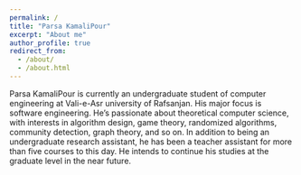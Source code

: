 ```yaml
---
permalink: /
title: "Parsa KamaliPour"
excerpt: "About me"
author_profile: true
redirect_from: 
  - /about/
  - /about.html
---
```


Parsa KamaliPour is currently an undergraduate student of computer engineering at Vali-e-Asr university of Rafsanjan. His major focus is software engineering. He’s passionate about theoretical computer science, with interests in algorithm design, game theory, randomized algorithms, community detection, graph theory, and so on. In addition to being an undergraduate research assistant, he has been a teacher assistant for more than five courses to this day. He intends to continue his studies at the graduate level in the near future.
